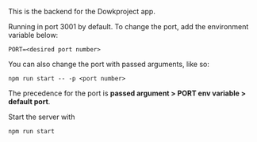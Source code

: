 This is the backend for the Dowkproject app.

Running in port 3001 by default. To change the port, add the environment variable below:
```
PORT=<desired port number>
```
You can also change the port with passed arguments, like so:
```
npm run start -- -p <port number>
```
The precedence for the port is **passed argument > PORT env variable > default port**.

Start the server with
```
npm run start
```